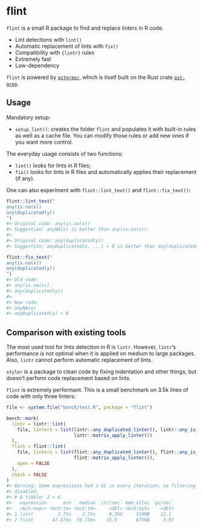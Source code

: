 
<!-- README.md is generated from README.Rmd. Please edit that file -->

# flint

`flint` is a small R package to find and replace linters in R code.

- Lint detections with `lint()`
- Automatic replacement of lints with `fix()`
- Compatibility with `{lintr}` rules
- Extremely fast
- Low-dependency

`flint` is powered by
[`astgrepr`](https://github.com/etiennebacher/astgrepr/), which is
itself built on the Rust crate
[`ast-grep`](https://ast-grep.github.io/).

## Usage

Mandatory setup:

- `setup_lint()`: creates the folder `flint` and populates it with
  built-in rules as well as a cache file. You can modify those rules or
  add new ones if you want more control.

The everyday usage consists of two functions:

- `lint()` looks for lints in R files;
- `fix()` looks for lints in R files and automatically applies their
  replacement (if any).

One can also experiment with `flint::lint_text()` and
`flint::fix_text()`:

``` r
flint::lint_text("
any(is.na(x))
any(duplicated(y))
")
#> Original code: any(is.na(x)) 
#> Suggestion: anyNA(x) is better than any(is.na(x)). 
#> 
#> Original code: any(duplicated(y)) 
#> Suggestion: anyDuplicated(x, ...) > 0 is better than any(duplicated(x), ...).
```

``` r
flint::fix_text("
any(is.na(x))
any(duplicated(y))
")
#> Old code:
#> any(is.na(x))
#> any(duplicated(y))
#> 
#> New code:
#> anyNA(x)
#> anyDuplicated(y) > 0
```

## Comparison with existing tools

The most used tool for lints detection in R is `lintr`. However,
`lintr`’s performance is not optimal when it is applied on medium to
large packages. Also, `lintr` cannot perform automatic replacement of
lints.

`styler` is a package to clean code by fixing indentation and other
things, but doesn’t perform code replacement based on lints.

`flint` is extremely performant. This is a small benchmark on 3.5k lines
of code with only three linters:

``` r
file <- system.file("bench/test.R", package = "flint")

bench::mark(
  lintr = lintr::lint(
    file, linters = list(lintr::any_duplicated_linter(), lintr::any_is_na_linter(),
                         lintr::matrix_apply_linter())
  ),
  flint = flint::lint(
    file, linters = list(flint::any_duplicated_linter(), flint::any_is_na_linter(),
                         flint::matrix_apply_linter()), 
    open = FALSE
  ),
  check = FALSE
)
#> Warning: Some expressions had a GC in every iteration; so filtering is
#> disabled.
#> # A tibble: 2 × 6
#>   expression      min   median `itr/sec` mem_alloc `gc/sec`
#>   <bch:expr> <bch:tm> <bch:tm>     <dbl> <bch:byt>    <dbl>
#> 1 lintr         2.73s    2.73s     0.366     319MB    12.1 
#> 2 flint       47.67ms  59.73ms    15.9       875KB     3.97
```
